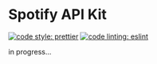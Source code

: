 # Spotify API Kit

[![code style: prettier](https://img.shields.io/badge/code_style-prettier-ff69b4.svg?style=plastic)](https://github.com/prettier/prettier)
[![code linting: eslint](https://img.shields.io/badge/code_linting-eslint-493D9E.svg?style=plastic)](https://github.com/prettier/prettier)

in progress...
